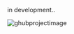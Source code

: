 in development..

![ghubprojectimage](https://github.com/deyanlaf0409/WOTLK-Rogue-Talent-Calculator/assets/111605228/721acec0-a533-4ba8-a7c1-234363fd7746)
